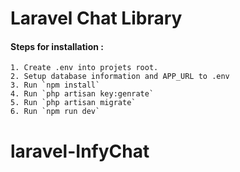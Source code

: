 # Laravel Chat Library
#### Steps for installation :
    1. Create .env into projets root.  
    2. Setup database information and APP_URL to .env
    3. Run `npm install`
    4. Run `php artisan key:genrate`
    5. Run `php artisan migrate`
    6. Run `npm run dev`
# laravel-InfyChat
